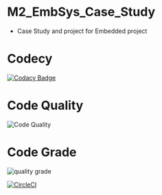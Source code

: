 # M2_EmbSys_Case_Study

* Case Study and project for Embedded project



# Codecy

[![Codacy Badge](https://app.codacy.com/project/badge/Grade/3e387cdc35d3432991052d1175f5db88)](https://www.codacy.com/gh/kashyapshah26/M2_EmbSys_/dashboard?utm_source=github.com&amp;utm_medium=referral&amp;utm_content=kashyapshah26/M2_EmbSys_&amp;utm_campaign=Badge_Grade)

# Code Quality
![Code Quality](https://api.codiga.io/project/31679/score/svg)

# Code Grade
![quality grade](https://api.codiga.io/project/31679/status/svg)



[![CircleCI](https://circleci.com/gh/kashyapshah26/M2_EmbSys_/tree/main.svg?style=svg)](https://circleci.com/gh/kashyapshah26/M2_EmbSys_/tree/main)
